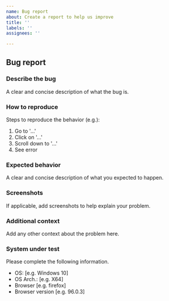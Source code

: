 ```yaml
---
name: Bug report
about: Create a report to help us improve
title: ''
labels: ''
assignees: ''

---
```


## Bug report

### Describe the bug

A clear and concise description of what the bug is.

### How to reproduce

Steps to reproduce the behavior (e.g.):

1. Go to '...'
2. Click on '...'
3. Scroll down to '...'
4. See error

### Expected behavior

A clear and concise description of what you expected to happen.

### Screenshots

If applicable, add screenshots to help explain your problem.

### Additional context

Add any other context about the problem here.

### System under test

Please complete the following information.

- OS: [e.g. Windows 10]
- OS Arch.: [e.g. X64]
- Browser [e.g. firefox]
- Browser version [e.g. 96.0.3]
